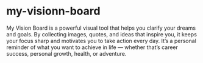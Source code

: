 # my-visionn-board
My Vision Board is a powerful visual tool that helps you clarify your dreams and goals. By collecting images, quotes, and ideas that inspire you, it keeps your focus sharp and motivates you to take action every day. It’s a personal reminder of what you want to achieve in life — whether that’s career success, personal growth, health, or adventure.


